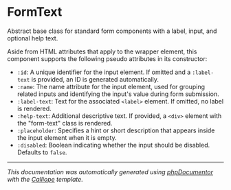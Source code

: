 # FormText

Abstract base class for standard form components with a label, input, and
optional help text.

Aside from HTML attributes that apply to the wrapper element, this component
supports the following pseudo attributes in its constructor:

- `:id`: A unique identifier for the input element. If omitted and a
  `:label-text` is provided, an ID is generated automatically.
- `:name`: The name attribute for the input element, used for grouping
  related inputs and identifying the input's value during form submission.
- `:label-text`: Text for the associated `<label>` element. If omitted, no
  label is rendered.
- `:help-text`: Additional descriptive text. If provided, a `<div>` element
  with the "form-text" class is rendered.
- `:placeholder`: Specifies a hint or short description that appears inside
  the input element when it is empty.
- `:disabled`: Boolean indicating whether the input should be disabled.
  Defaults to `false`.

---

*This documentation was automatically generated using [phpDocumentor](http://www.phpdoc.org/) with the [Calliope](https://github.com/DaphneWebFramework/Calliope) template.*
